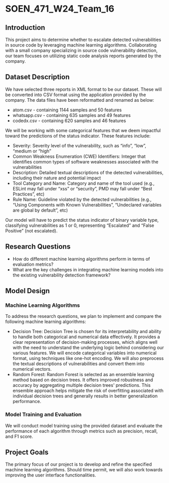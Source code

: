# SOEN_471_W24_Team_16

## Introduction
This project aims to determine whether to escalate detected vulnerabilities in source code by leveraging machine learning algorithms. Collaborating with a small company specializing in source code vulnerability detection, our team focuses on utilizing static code analysis reports generated by the company.

## Dataset Description
We have selected three reports in XML format to be our dataset. These will be converted into CSV format using the application provided by the company. The data files have been reformatted and renamed as below:
- atom.csv - containing 1144 samples and 50 features
- whatsapp.csv - containing 635 samples and 49 features
- codedx.csv - containing 620 samples and 46 features

We will be working with some categorical features that we deem impactful toward the predictions of the status indicator. These features include:
- Severity: Severity level of the vulnerability, such as “info”, “low”, “medium or “high”
- Common Weakness Enumeration (CWE) Identifiers: Integer that identifies common types of software weaknesses associated with the vulnerabilities
- Description: Detailed textual descriptions of the detected vulnerabilities, including their nature and potential impact
- Tool Category and Name: Category and name of the tool used (e.g., ESLint may fall under “xss” or “security”, PMD may fall under “Best Practices”, etc)
- Rule Name: Guideline violated by the detected vulnerabilities (e.g., “Using Components with Known Vulnerabilities”, “Undeclared variables are global by default”, etc)

Our model will have to predict the status indicator of binary variable type, classifying vulnerabilities as 1 or 0, representing “Escalated” and “False Positive” (not escalated).

## Research Questions
- How do different machine learning algorithms perform in terms of evaluation metrics?
- What are the key challenges in integrating machine learning models into the existing vulnerability detection framework?

## Model Design

### Machine Learning Algorithms
To address the research questions, we plan to implement and compare the following machine learning algorithms:
- Decision Tree: Decision Tree is chosen for its interpretability and ability to handle both categorical and numerical data effectively. It provides a clear representation of decision-making processes, which aligns well with the need to understand the underlying logic behind considering our various features. We will encode categorical variables into numerical format, using techniques like one-hot encoding. We will also preprocess the textual descriptions of vulnerabilities and convert them into numerical vectors.
- Random Forest: Random Forest is selected as an ensemble learning method based on decision trees. It offers improved robustness and accuracy by aggregating multiple decision trees' predictions. This ensemble approach helps mitigate the risk of overfitting associated with individual decision trees and generally results in better generalization performance.
  
### Model Training and Evaluation
We will conduct model training using the provided dataset and evaluate the performance of each algorithm through metrics such as precision, recall, and F1 score.

## Project Goals
The primary focus of our project is to develop and refine the specified machine learning algorithms. Should time permit, we will also work towards improving the user interface functionalities.
